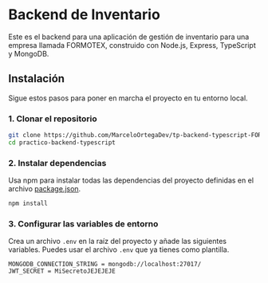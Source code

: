 # Backend de Inventario

Este es el backend para una aplicación de gestión de inventario para una empresa llamada FORMOTEX, construido con Node.js, Express, TypeScript y MongoDB.

## Instalación

Sigue estos pasos para poner en marcha el proyecto en tu entorno local.

### 1. Clonar el repositorio

```bash
git clone https://github.com/MarceloOrtegaDev/tp-backend-typescript-FORMOTEX.git
cd practico-backend-typescript
```

### 2. Instalar dependencias

Usa npm para instalar todas las dependencias del proyecto definidas en el archivo [package.json](package.json).

```bash
npm install
```

### 3. Configurar las variables de entorno

Crea un archivo `.env` en la raíz del proyecto y añade las siguientes variables. Puedes usar el archivo `.env` que ya tienes como plantilla.

```
MONGODB_CONNECTION_STRING = mongodb://localhost:27017/
JWT_SECRET = MiSecretoJEJEJEJE
```
